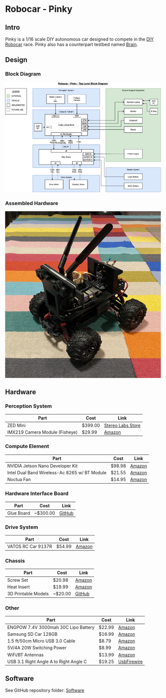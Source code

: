 # Robocar - Pinky	

## Intro
Pinky is a 1/16 scale DIY autonomous car designed to compete in the [DIY Robocar](https://diyrobocars.com) race. Pinky also has a counterpart testbed named [Brain](Brain).

## Design

### Block Diagram
<img src="Design/System Block Diagram/Pinky_Top_Level.png">

### Assembled Hardware
<img src="Mechanical/CAD/Pinky_Assembled.jpg">

## Hardware

### Perception System
Part | Cost  |  Link
------------ | ------------- | -------------
ZED Mini | $399.00 | [Stereo Labs Store](https://store.stereolabs.com/products/zed-mini)
IMX219 Camera Module (Fisheye) | $29.99  | [Amazon](https://www.amazon.com/gp/product/B07VFFRX4C)

### Compute Element
Part | Cost  |  Link
------------ | ------------- | -------------
NVIDIA Jetson Nano Developer Kit | $98.98 | [Amazon](https://www.amazon.com/gp/product/B07PZHBDKT/)
Intel Dual Band Wireless-Ac 8265 w/ BT Module | $21.55 | [Amazon](https://www.amazon.com/Intel-Dual-Band-Wireless-Ac-8265/dp/B01MZA1AB2)
Noctua Fan | $14.95 | [Amazon](https://www.amazon.com/gp/product/B071FNHVXN)

### Hardware Interface Board
Part | Cost  |  Link
------------ | ------------- | -------------
Glue Board | ~$300.00 | [GitHub](./Electronics/Glue%20Board)

### Drive System
Part | Cost  |  Link
------------ | ------------- | -------------
VATOS RC Car 9137R | $54.99 | [Amazon](https://www.amazon.com/gp/product/B07QRRJZDG/)

### Chassis
Part | Cost | Link
------------ | ------------- | -------------
Screw Set | $20.98 | [Amazon](https://www.amazon.com/gp/product/B07QLWPJKC/)
Heat Insert | $19.99 | [Amazon](https://www.amazon.com/gp/product/B07MWBJB67)
3D Printable Models | ~$20.00 | [GitHub](./Mechanical/CAD/STL%20Files)

### Other
Part | Cost  |  Link
------------ | ------------- | -------------
ENGPOW 7.4V 3000mah 30C Lipo Battery | $22.99 | [Amazon](https://www.amazon.com/gp/product/B075QDPSDQ/)
Samsung SD Car 128GB | $16.99 | [Amazon](https://www.amazon.com/gp/product/B06XWZWYVP/)
1.5 ft/50cm Micro USB 3.0 Cable | $8.79 | [Amazon](https://www.amazon.com/gp/product/B075CL915V/)
5V/4A 20W Switching Power | $8.99 | [Amazon](https://www.amazon.com/gp/product/B01N4HYWAM/)
WiFi/BT Antennas | $13.99 | [Amazon](https://www.amazon.com/gp/product/B01E29566W/)
USB 3.1 Right Angle A to Right Angle C | $19.25 | [UsbFirewire](https://www.usbfirewire.com/parts/rr-arch-xxg.html#RR-ARCH-10GRC)

## Software

See GitHub repository folder: [Software](./Software) 